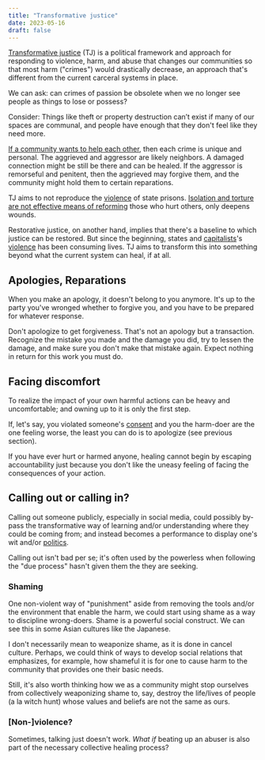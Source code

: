 ```yaml
---
title: "Transformative justice"
date: 2023-05-16
draft: false
---
```


[Transformative justice](https://transformharm.org/tj_resource/transformative-justice-a-brief-description/)
(TJ) is a political framework and approach for responding to violence,
harm, and abuse that changes our communities so that most harm
("crimes") would drastically decrease, an approach that's different from
the current carceral systems in place.

We can ask: can crimes of passion be obsolete when we no longer see people
as things to lose or possess?

Consider: Things like theft or property destruction can’t exist if many
of our spaces are communal, and people have enough that they don't feel
like they need more.

[If a community wants to help each other](/mutual-aid), then each
crime is unique and personal. The aggrieved and aggressor are likely
neighbors. A damaged connection might be still be there
and can be healed. If the aggressor is remorseful and
penitent, then the aggrieved may forgive them, and the community might
hold them to certain reparations.

TJ aims to not reproduce the [violence](/violence) of state prisons.
[Isolation and torture are not effective means of reforming](/abolition) those who
hurt others, only deepens wounds.

Restorative justice, on another hand, implies that there's a baseline to
which justice can be restored. But since the beginning, states and
[capitalists](/capitalism)'s [violence](/violence) has been consuming
lives. TJ aims to transform this into something beyond what the current
system can heal, if at all.

## Apologies, Reparations

When you make an apology, it doesn't belong to you anymore. It's up to
the party you've wronged whether to forgive you, and you have to be
prepared for whatever response.

Don't apologize to get forgiveness. That's not an apology but a
transaction. Recognize the mistake you made and the damage you did, try
to lessen the damage, and make sure you don't make that mistake again.
Expect nothing in return for this work you must do.

## Facing discomfort

To realize the impact of your own harmful actions can be heavy and
uncomfortable; and owning up to it is only the first step.

If, let's say, you violated someone's [consent](/consent) and you the
harm-doer are the one feeling worse, the least you can do is to
apologize (see previous section).

If you have ever hurt or harmed anyone, healing cannot begin by escaping
accountability just because you don't like the uneasy feeling of facing
the consequences of your action.

## Calling out or calling in?

Calling out someone publicly, especially in social media, could possibly
by-pass the transformative way of learning and/or understanding where
they could be coming from; and instead becomes a performance to display
one's wit and/or [politics](/politics).

Calling out isn't bad per se;
it's often used by the powerless when following the "due process" hasn't
given them the they are seeking.

### Shaming

One non-violent way of "punishment" aside from removing the tools and/or
the environment that enable the harm, we could start using shame as a
way to discipline wrong-doers. Shame is a powerful social construct. We
can see this in some Asian cultures like the Japanese.

I don't necessarily mean to weaponize shame, as it is done in cancel culture.
Perhaps, we could think of ways to develop social relations that
emphasizes, for example, how shameful it is for one to cause harm to the
community that provides one their basic needs.

Still, it's also worth thinking how we as a community might stop
ourselves from collectively weaponizing shame to, say,
destroy the life/lives of people (a la witch hunt) whose values and
beliefs are not the same as ours.

### [Non-]violence?

Sometimes, talking just doesn't work. *What if* beating up an abuser is
also part of the necessary collective healing process?
